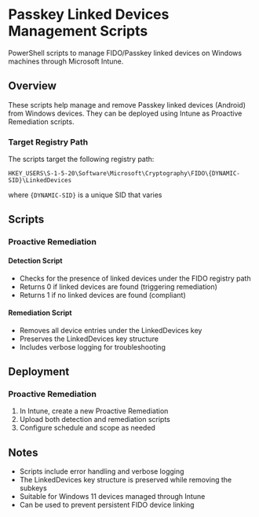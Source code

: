 # Passkey Linked Devices Management Scripts

PowerShell scripts to manage FIDO/Passkey linked devices on Windows machines through Microsoft Intune.

## Overview

These scripts help manage and remove Passkey linked devices (Android) from Windows devices. They can be deployed using Intune as Proactive Remediation scripts.

### Target Registry Path

The scripts target the following registry path:
```
HKEY_USERS\S-1-5-20\Software\Microsoft\Cryptography\FIDO\{DYNAMIC-SID}\LinkedDevices
```
where `{DYNAMIC-SID}` is a unique SID that varies

## Scripts

### Proactive Remediation

#### Detection Script
- Checks for the presence of linked devices under the FIDO registry path
- Returns 0 if linked devices are found (triggering remediation)
- Returns 1 if no linked devices are found (compliant)

#### Remediation Script
- Removes all device entries under the LinkedDevices key
- Preserves the LinkedDevices key structure
- Includes verbose logging for troubleshooting

## Deployment

### Proactive Remediation
1. In Intune, create a new Proactive Remediation
2. Upload both detection and remediation scripts
3. Configure schedule and scope as needed


## Notes
- Scripts include error handling and verbose logging
- The LinkedDevices key structure is preserved while removing the subkeys
- Suitable for Windows 11 devices managed through Intune
- Can be used to prevent persistent FIDO device linking
